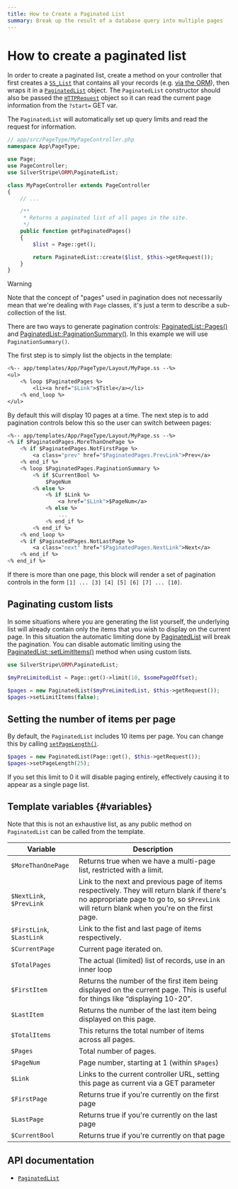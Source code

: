 ```yaml
---
title: How to Create a Paginated List
summary: Break up the result of a database query into multiple pages
---
```


# How to create a paginated list

In order to create a paginated list, create a method on your controller that first creates a [`SS_List`](api:SilverStripe\ORM\SS_List) that contains
all your records (e.g. [via the ORM](/developer_guides/model/data_model_and_orm/#querying-data)), then wraps it in a [`PaginatedList`](api:SilverStripe\ORM\PaginatedList) object. The `PaginatedList` constructor should also be passed the
[`HTTPRequest`](api:SilverStripe\Control\HTTPRequest) object so it can read the current page information from the `?start=` GET var.

The `PaginatedList` will automatically set up query limits and read the request for information.

```php
// app/src/PageType/MyPageController.php
namespace App\PageType;

use Page;
use PageController;
use SilverStripe\ORM\PaginatedList;

class MyPageController extends PageController
{
    // ...

    /**
     * Returns a paginated list of all pages in the site.
     */
    public function getPaginatedPages()
    {
        $list = Page::get();

        return PaginatedList::create($list, $this->getRequest());
    }
}
```

> [!WARNING]
> Note that the concept of "pages" used in pagination does not necessarily mean that we're dealing with `Page` classes,
> it's just a term to describe a sub-collection of the list.

There are two ways to generate pagination controls: [PaginatedList::Pages()](api:SilverStripe\ORM\PaginatedList::Pages()) and
[PaginatedList::PaginationSummary()](api:SilverStripe\ORM\PaginatedList::PaginationSummary()). In this example we will use `PaginationSummary()`.

The first step is to simply list the objects in the template:

```ss
<%-- app/templates/App/PageType/Layout/MyPage.ss --%>
<ul>
    <% loop $PaginatedPages %>
        <li><a href="$Link">$Title</a></li>
    <% end_loop %>
</ul>
```

By default this will display 10 pages at a time. The next step is to add pagination controls below this so the user can
switch between pages:

```ss
<%-- app/templates/App/PageType/Layout/MyPage.ss --%>
<% if $PaginatedPages.MoreThanOnePage %>
    <% if $PaginatedPages.NotFirstPage %>
        <a class="prev" href="$PaginatedPages.PrevLink">Prev</a>
    <% end_if %>
    <% loop $PaginatedPages.PaginationSummary %>
        <% if $CurrentBool %>
            $PageNum
        <% else %>
            <% if $Link %>
                <a href="$Link">$PageNum</a>
            <% else %>
                ...
            <% end_if %>
        <% end_if %>
    <% end_loop %>
    <% if $PaginatedPages.NotLastPage %>
        <a class="next" href="$PaginatedPages.NextLink">Next</a>
    <% end_if %>
<% end_if %>
```

If there is more than one page, this block will render a set of pagination controls in the form
`[1] ... [3] [4] [5] [6] [7] ... [10]`.

## Paginating custom lists

In some situations where you are generating the list yourself, the underlying list will already contain only the items
that you wish to display on the current page. In this situation the automatic limiting done by [PaginatedList](api:SilverStripe\ORM\PaginatedList)
will break the pagination. You can disable automatic limiting using the [PaginatedList::setLimitItems()](api:SilverStripe\ORM\PaginatedList::setLimitItems()) method
when using custom lists.

```php
use SilverStripe\ORM\PaginatedList;

$myPreLimitedList = Page::get()->limit(10, $somePageOffset);

$pages = new PaginatedList($myPreLimitedList, $this->getRequest());
$pages->setLimitItems(false);
```

## Setting the number of items per page

By default, the `PaginatedList` includes 10 items per page. You can change this by calling [`setPageLength()`](api:SilverStripe\ORM\PaginatedList::setPageLength()).

```php
$pages = new PaginatedList(Page::get(), $this->getRequest());
$pages->setPageLength(25);
```

If you set this limit to 0 it will disable paging entirely, effectively causing it to appear as a single page
list.

## Template variables {#variables}

Note that this is not an exhaustive list, as any public method on `PaginatedList` can be called from the template.

| Variable | Description |
| -------- | -------- |
| `$MoreThanOnePage` | Returns true when we have a multi-page list, restricted with a limit. |
| `$NextLink`, `$PrevLink` | Link to the next and previous page of items respectively. They will return blank if there's no appropriate page to go to, so `$PrevLink` will return blank when you're on the first page. |
| `$FirstLink`, `$LastLink` | Link to the fist and last page of items respectively. |
| `$CurrentPage` | Current page iterated on. |
| `$TotalPages` | The actual (limited) list of records, use in an inner loop |
| `$FirstItem` | Returns the number of the first item being displayed on the current page. This is useful for things like “displaying 10-20”. |
| `$LastItem` | Returns the number of the last item being displayed on this page. |
| `$TotalItems` | This returns the total number of items across all pages. |
| `$Pages` | Total number of pages. |
| `$PageNum` | Page number, starting at 1 (within `$Pages`) |
| `$Link` | Links to the current controller URL, setting this page as current via a GET parameter |
| `$FirstPage` | Returns true if you're currently on the first page |
| `$LastPage` | Returns true if you're currently on the last page |
| `$CurrentBool` | Returns true if you're currently on that page |

## API documentation

- [`PaginatedList`](api:SilverStripe\ORM\PaginatedList)

